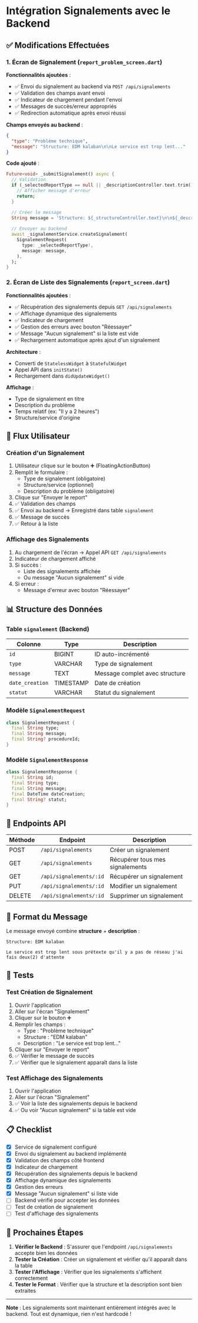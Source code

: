 # Intégration Signalements avec le Backend

## ✅ Modifications Effectuées

### 1. Écran de Signalement (`report_problem_screen.dart`)

**Fonctionnalités ajoutées** :
- ✅ Envoi du signalement au backend via `POST /api/signalements`
- ✅ Validation des champs avant envoi
- ✅ Indicateur de chargement pendant l'envoi
- ✅ Messages de succès/erreur appropriés
- ✅ Redirection automatique après envoi réussi

**Champs envoyés au backend** :
```json
{
  "type": "Problème technique",
  "message": "Structure: EDM kalaban\n\nLe service est trop lent..."
}
```

**Code ajouté** :
```dart
Future<void> _submitSignalement() async {
  // Validation
  if (_selectedReportType == null || _descriptionController.text.trim().isEmpty) {
    // Afficher message d'erreur
    return;
  }

  // Créer le message
  String message = 'Structure: ${_structureController.text}\n\n${_descriptionController.text}';
  
  // Envoyer au backend
  await _signalementService.createSignalement(
    SignalementRequest(
      type: _selectedReportType!,
      message: message,
    ),
  );
}
```

### 2. Écran de Liste des Signalements (`report_screen.dart`)

**Fonctionnalités ajoutées** :
- ✅ Récupération des signalements depuis `GET /api/signalements`
- ✅ Affichage dynamique des signalements
- ✅ Indicateur de chargement
- ✅ Gestion des erreurs avec bouton "Réessayer"
- ✅ Message "Aucun signalement" si la liste est vide
- ✅ Rechargement automatique après ajout d'un signalement

**Architecture** :
- Converti de `StatelessWidget` à `StatefulWidget`
- Appel API dans `initState()`
- Rechargement dans `didUpdateWidget()`

**Affichage** :
- Type de signalement en titre
- Description du problème
- Temps relatif (ex: "Il y a 2 heures")
- Structure/service d'origine

## 🔄 Flux Utilisateur

### Création d'un Signalement

1. Utilisateur clique sur le bouton ➕ (FloatingActionButton)
2. Remplit le formulaire :
   - Type de signalement (obligatoire)
   - Structure/service (optionnel)
   - Description du problème (obligatoire)
3. Clique sur "Envoyer le report"
4. ✅ Validation des champs
5. ✅ Envoi au backend → Enregistré dans table `signalement`
6. ✅ Message de succès
7. ✅ Retour à la liste

### Affichage des Signalements

1. Au chargement de l'écran → Appel API `GET /api/signalements`
2. Indicateur de chargement affiché
3. Si succès :
   - Liste des signalements affichée
   - Ou message "Aucun signalement" si vide
4. Si erreur :
   - Message d'erreur avec bouton "Réessayer"

## 📊 Structure des Données

### Table `signalement` (Backend)

| Colonne | Type | Description |
|---------|------|-------------|
| `id` | BIGINT | ID auto-incrémenté |
| `type` | VARCHAR | Type de signalement |
| `message` | TEXT | Message complet avec structure |
| `date_creation` | TIMESTAMP | Date de création |
| `statut` | VARCHAR | Statut du signalement |

### Modèle `SignalementRequest`

```dart
class SignalementRequest {
  final String type;
  final String message;
  final String? procedureId;
}
```

### Modèle `SignalementResponse`

```dart
class SignalementResponse {
  final String id;
  final String type;
  final String message;
  final DateTime dateCreation;
  final String? statut;
}
```

## 🔗 Endpoints API

| Méthode | Endpoint | Description |
|---------|----------|-------------|
| POST | `/api/signalements` | Créer un signalement |
| GET | `/api/signalements` | Récupérer tous mes signalements |
| GET | `/api/signalements/:id` | Récupérer un signalement |
| PUT | `/api/signalements/:id` | Modifier un signalement |
| DELETE | `/api/signalements/:id` | Supprimer un signalement |

## 📝 Format du Message

Le message envoyé combine **structure** + **description** :

```
Structure: EDM kalaban

Le service est trop lent sous prétexte qu'il y a pas de réseau j'ai fais deux(2) d'attente
```

## 🧪 Tests

### Test Création de Signalement

1. Ouvrir l'application
2. Aller sur l'écran "Signalement"
3. Cliquer sur le bouton ➕
4. Remplir les champs :
   - Type : "Problème technique"
   - Structure : "EDM kalaban"
   - Description : "Le service est trop lent..."
5. Cliquer sur "Envoyer le report"
6. ✅ Vérifier le message de succès
7. ✅ Vérifier que le signalement apparaît dans la liste

### Test Affichage des Signalements

1. Ouvrir l'application
2. Aller sur l'écran "Signalement"
3. ✅ Voir la liste des signalements depuis le backend
4. ✅ Ou voir "Aucun signalement" si la table est vide

## 📋 Checklist

- [x] Service de signalement configuré
- [x] Envoi du signalement au backend implémenté
- [x] Validation des champs côté frontend
- [x] Indicateur de chargement
- [x] Récupération des signalements depuis le backend
- [x] Affichage dynamique des signalements
- [x] Gestion des erreurs
- [x] Message "Aucun signalement" si liste vide
- [ ] Backend vérifié pour accepter les données
- [ ] Test de création de signalement
- [ ] Test d'affichage des signalements

## 🎯 Prochaines Étapes

1. **Vérifier le Backend** : S'assurer que l'endpoint `/api/signalements` accepte bien les données
2. **Tester la Création** : Créer un signalement et vérifier qu'il apparaît dans la table
3. **Tester l'Affichage** : Vérifier que les signalements s'affichent correctement
4. **Tester le Format** : Vérifier que la structure et la description sont bien extraites

---

**Note** : Les signalements sont maintenant entièrement intégrés avec le backend. Tout est dynamique, rien n'est hardcodé !
